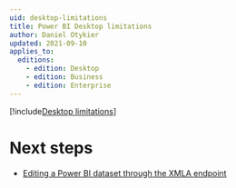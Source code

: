 ```yaml
---
uid: desktop-limitations
title: Power BI Desktop limitations
author: Daniel Otykier
updated: 2021-09-10
applies_to:
  editions:
    - edition: Desktop
    - edition: Business
    - edition: Enterprise
---
```

[!include[Desktop limitations](~/common/desktop-limitations.md)]

# Next steps

- [Editing a Power BI dataset through the XMLA endpoint](xref:powerbi-xmla)